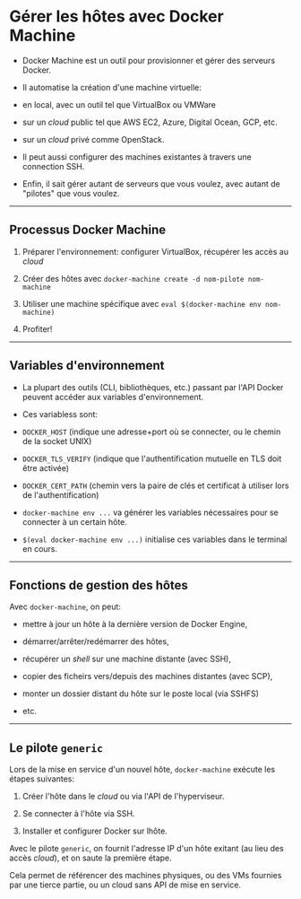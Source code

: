 # Gérer les hôtes avec Docker Machine

- Docker Machine est un outil pour provisionner et gérer des serveurs Docker.

- Il automatise la création d'une machine virtuelle:

 - en local, avec un outil tel que VirtualBox ou VMWare

 - sur un _cloud_ public tel que AWS EC2, Azure, Digital Ocean, GCP, etc.

 - sur un _cloud_ privé comme OpenStack.

- Il peut aussi configurer des machines existantes à travers une connection SSH.

- Enfin, il sait gérer autant de serveurs que vous voulez, avec autant de "pilotes" que vous voulez.

---

## Processus Docker Machine

1) Préparer l'environnement: configurer VirtualBox, récupérer les accès au _cloud_

2) Créer des hôtes avec `docker-machine create -d nom-pilote nom-machine`

3) Utiliser une machine spécifique avec `eval $(docker-machine env nom-machine)`

4) Profiter!

---

## Variables d'environnement

- La plupart des outils (CLI, bibliothèques, etc.) passant par l'API Docker peuvent accéder aux variables d'environnement.

- Ces variabless sont:

 - `DOCKER_HOST` (indique une adresse+port où se connecter, ou le chemin de la socket UNIX)

 - `DOCKER_TLS_VERIFY` (indique que l'authentification mutuelle en TLS doit être activée)

 - `DOCKER_CERT_PATH` (chemin vers la paire de clés et certificat à utiliser lors de l'authentification)

- `docker-machine env ...` va générer les variables nécessaires pour se connecter à un certain hôte.

- `$(eval docker-machine env ...)` initialise ces variables dans le terminal en cours.

---

## Fonctions de gestion des hôtes

Avec `docker-machine`, on peut:

- mettre à jour un hôte à la dernière version de Docker Engine,

- démarrer/arrêter/redémarrer des hôtes,

- récupérer un _shell_ sur une machine distante (avec SSH),

- copier des ficheirs vers/depuis des machines distantes (avec SCP),

- monter un dossier distant du hôte sur le poste local (via SSHFS)

- etc.

---

## Le pilote `generic`

Lors de la mise en service d'un nouvel hôte, `docker-machine` exécute les étapes suivantes:

1) Créer l'hôte dans le _cloud_ ou via l'API de l'hyperviseur.

2) Se connecter à l'hôte via SSH.

3) Installer et configurer Docker sur lhôte.

Avec le pilote `generic`, on fournit l'adresse IP d'un hôte exitant (au lieu des accès _cloud_), et on saute la première étape.

Cela permet de référencer des machines physiques, ou des VMs fournies par une tierce partie, ou un cloud sans API de mise en service.
